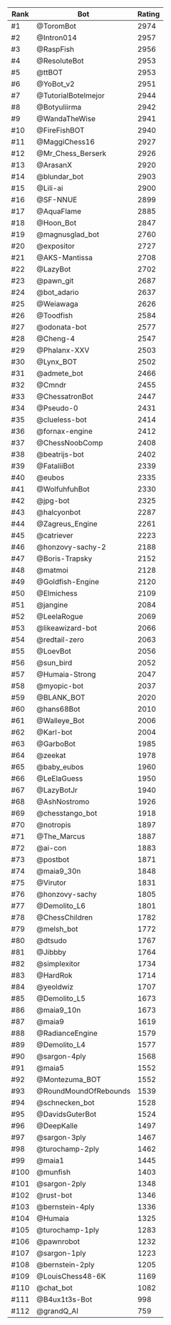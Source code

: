 Rank|Bot|Rating
---|---|---
#1|@ToromBot|2974
#2|@Intron014|2957
#3|@RaspFish|2956
#4|@ResoluteBot|2953
#5|@ttBOT|2953
#6|@YoBot_v2|2951
#7|@TutorialBotelmejor|2944
#8|@Botyuliirma|2942
#9|@WandaTheWise|2941
#10|@FireFishBOT|2940
#11|@MaggiChess16|2927
#12|@Mr_Chess_Berserk|2926
#13|@ArasanX|2920
#14|@blundar_bot|2903
#15|@Lili-ai|2900
#16|@SF-NNUE|2899
#17|@AquaFlame|2885
#18|@Hoon_Bot|2847
#19|@magnusglad_bot|2760
#20|@expositor|2727
#21|@AKS-Mantissa|2708
#22|@LazyBot|2702
#23|@pawn_git|2687
#24|@bot_adario|2637
#25|@Weiawaga|2626
#26|@Toodfish|2584
#27|@odonata-bot|2577
#28|@Cheng-4|2547
#29|@Phalanx-XXV|2503
#30|@Lynx_BOT|2502
#31|@admete_bot|2466
#32|@Cmndr|2455
#33|@ChessatronBot|2447
#34|@Pseudo-0|2431
#35|@clueless-bot|2414
#36|@fornax-engine|2412
#37|@ChessNoobComp|2408
#38|@beatrijs-bot|2402
#39|@FataliiBot|2339
#40|@eubos|2335
#41|@WolfuhfuhBot|2330
#42|@jpg-bot|2325
#43|@halcyonbot|2287
#44|@Zagreus_Engine|2261
#45|@catriever|2223
#46|@honzovy-sachy-2|2188
#47|@Boris-Trapsky|2152
#48|@matmoi|2128
#49|@Goldfish-Engine|2120
#50|@Elmichess|2109
#51|@jangine|2084
#52|@LeelaRogue|2069
#53|@likeawizard-bot|2066
#54|@redtail-zero|2063
#55|@LoevBot|2056
#56|@sun_bird|2052
#57|@Humaia-Strong|2047
#58|@myopic-bot|2037
#59|@BLANK_BOT|2020
#60|@hans68Bot|2010
#61|@Walleye_Bot|2006
#62|@Karl-bot|2004
#63|@GarboBot|1985
#64|@zeekat|1978
#65|@baby_eubos|1960
#66|@LeElaGuess|1950
#67|@LazyBotJr|1940
#68|@AshNostromo|1926
#69|@chesstango_bot|1918
#70|@notropis|1897
#71|@The_Marcus|1887
#72|@ai-con|1883
#73|@postbot|1871
#74|@maia9_30n|1848
#75|@Virutor|1831
#76|@honzovy-sachy|1805
#77|@Demolito_L6|1801
#78|@ChessChildren|1782
#79|@melsh_bot|1772
#80|@dtsudo|1767
#81|@Jibbby|1764
#82|@simplexitor|1734
#83|@HardRok|1714
#84|@yeoldwiz|1707
#85|@Demolito_L5|1673
#86|@maia9_10n|1673
#87|@maia9|1619
#88|@RadianceEngine|1579
#89|@Demolito_L4|1577
#90|@sargon-4ply|1568
#91|@maia5|1552
#92|@Montezuma_BOT|1552
#93|@RoundMoundOfRebounds|1539
#94|@schnecken_bot|1528
#95|@DavidsGuterBot|1524
#96|@DeepKalle|1497
#97|@sargon-3ply|1467
#98|@turochamp-2ply|1462
#99|@maia1|1445
#100|@munfish|1403
#101|@sargon-2ply|1348
#102|@rust-bot|1346
#103|@bernstein-4ply|1336
#104|@Humaia|1325
#105|@turochamp-1ply|1283
#106|@pawnrobot|1232
#107|@sargon-1ply|1223
#108|@bernstein-2ply|1205
#109|@LouisChess48-6K|1169
#110|@chat_bot|1082
#111|@B4ux1t3s-Bot|998
#112|@grandQ_AI|759
